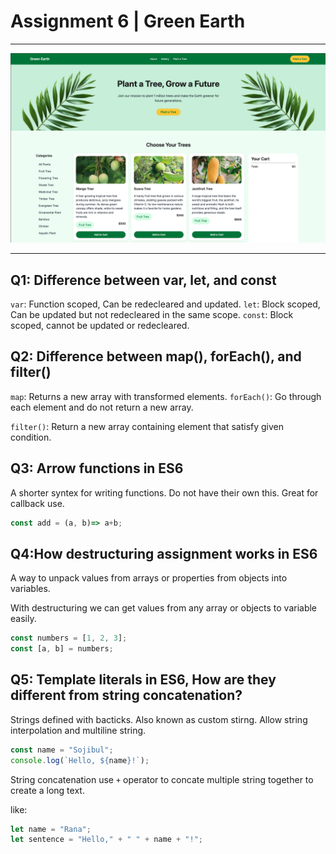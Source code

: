 # Assignment 6 | Green Earth
<hr>
<img src="assets/1.png">
<hr>

## Q1: Difference between var, let, and const
`var`: Function scoped, Can be redecleared and updated.
`let`: Block scoped, Can be updated but not redecleared in the same scope.
`const`: Block scoped, cannot be updated or redecleared.

## Q2: Difference between map(), forEach(), and filter()

`map`: Returns a new array with transformed elements.
`forEach()`: Go through each element and do not return a new array.

`filter()`: Return a new array containing element that satisfy given condition.

## Q3: Arrow functions in ES6
A shorter syntex for writing functions. Do not have their own this. Great for callback use.
```js
const add = (a, b)=> a+b;
```

## Q4:How destructuring assignment works in ES6
A way to unpack values from arrays or properties from objects into variables.

With destructuring we can get values from any array or objects to variable easily.

```js
const numbers = [1, 2, 3];
const [a, b] = numbers; 
```

## Q5: Template literals in ES6, How are they different from string concatenation?
Strings defined with bacticks. Also known as custom stirng. Allow string interpolation and multiline string.
```js
const name = "Sojibul";
console.log(`Hello, ${name}!`);
```
String concatenation use `+` operator to concate multiple string together to create a long text.

like: 
```js
let name = "Rana";
let sentence = "Hello," + " " + name + "!"; 
```